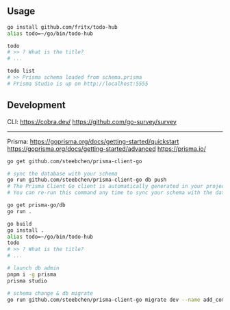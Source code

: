 ## Usage

```sh
go install github.com/fritx/todo-hub
alias todo=~/go/bin/todo-hub

todo
# >> ? What is the title? 
# ...

todo list
# >> Prisma schema loaded from schema.prisma
# Prisma Studio is up on http://localhost:5555
```

## Development

CLI:
<https://cobra.dev/>
<https://github.com/go-survey/survey>

---

Prisma:
<https://goprisma.org/docs/getting-started/quickstart>
<https://goprisma.org/docs/getting-started/advanced>
<https://prisma.io/>

```sh
go get github.com/steebchen/prisma-client-go

# sync the database with your schema
go run github.com/steebchen/prisma-client-go db push
# The Prisma Client Go client is automatically generated in your project.
# You can re-run this command any time to sync your schema with the database.

go get prisma-go/db
go run .

go build
go install .
alias todo=~/go/bin/todo-hub
todo
# >> ? What is the title? 
# ...

# launch db admin
pnpm i -g prisma
prisma studio

# schema change & db migrate
go run github.com/steebchen/prisma-client-go migrate dev --name add_comment_model
```
